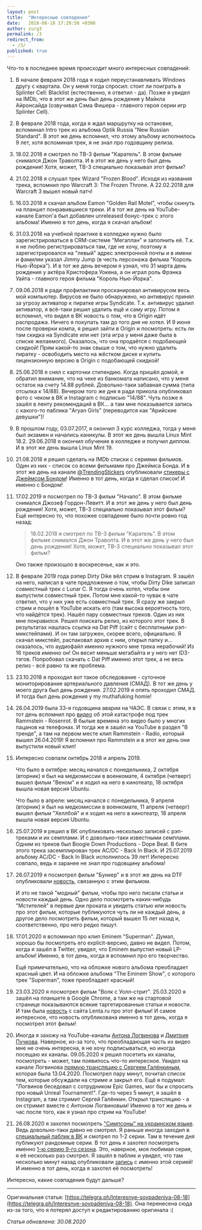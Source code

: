 ```yaml
---
layout: post
title:  "Интересные совпадения"
date:   2018-08-18 17:20:50 +0300
author: zurg3
permalink: /3
redirect_from:
  - /3/
published: true
---
```

Что-то в последнее время происходит много интересных совпадений:
1. В начале февраля 2018 года я ходил переустанавливать Windows другу с квартала. Он у меня тогда спросил: стоит ли поиграть в Splinter Cell: Blacklist (естественно, я ответил - да). Позже я увидел на IMDb, что в этот же день был день рождения у Майкла Айронсайда (озвучивал Сэма Фишера - главного героя серии игр Splinter Cell).

2. В феврале 2018 года, когда я ждал маршрутку на остановке, вспоминал Intro трек из альбома Optik Russia "New Russian Standard". В этот же день вспомнил, что этому альбому исполнилось 9 лет, хотя вспоминая трек, я не знал про годовщину релиза.

3. 18.02.2018 я смотрел по ТВ-3 фильм "Каратель". В этом фильме снимался Джон Траволта. И в этот же день у него был день рождения! Хотя, может, ТВ-3 специально показывал этот фильм?

4. 21.02.2018 я слушал трек Wizard "Frozen Blood". Исходя из названия трека, вспомнил про Warcraft 3: The Frozen Throne. А 22.02.2018 для Warcraft 3 вышел новый патч!

5. 16.03.2018 я скачал альбом Eamon "Golden Rail Motel", чтобы скинуть на планшет понравившиеся треки. И в тот же день на YouTube-канале Eamon'а был добавлен unreleased бонус-трек с этого альбома! Именно в тот день, когда я скачал альбом!

6. 31.03.2018 на учебной практике в колледже нужно было зарегистрироваться в CRM-системе "Мегаплан" и заполнить её. Т.к. я не люблю регистрироваться там, где не хочу, поэтому я зарегистрировался на "левый" адрес электронной почты и в имени и фамилии указал Jimmy Jump (в честь персонажа фильма "Король Нью-Йорка"). И в тот же день вечером я узнал, что 31 марта день рождения у актёра Кристофера Уокена, а он играл роль Фрэнка Уайта - главного героя фильма "Король Нью-Йорка".

7. 09.06.2018 я ради профилактики просканировал антивирусом весь мой компьютер. Вирусов не было обнаружено, но антивирус принял за угрозу активатор к пиратке игры Syndicate. Т.к. антивирус удалил активатор, я всё-таки решил удалить ещё и саму игру. Потом я вспомнил, что видел в ВК новость о том, что в Origin идёт распродажа. Ничего я покупать там до того дня не хотел. И 9 июня после проверки компа, я решил зайти в Origin и посмотреть: есть ли там скидка на Syndicate или нет (эта игра у меня даже была в списке желаемого). Оказалось, что она продаётся с подобающей скидкой! Прям какой-то знак свыше о том, что нужно удалить пиратку - освободить место на жёстком диске и купить лицензионную версию в Origin с подобающей скидкой!

8. 25.06.2018 я снял с карточки стипендию. Когда пришёл домой, я обратил внимание, что на чеке из банкомата написано, что у меня остаток на счету 14.88 рублей. Довольно-таки забавная сумма (типа отсылка к 14/88). Вечером того же дня я ради прикола опубликовал фото с чеком в ВК и Instagram с подписью "14/88". Чуть позже я зашёл в ленту рекомендаций в ВК... а там мне показывается запись с какого-то паблика "Aryan Girls" (переводится как "Арийские девушки")!

9. В прошлом году, 03.07.2017, я окончил 3 курс колледжа, тогда у меня был экзамен и начались каникулы. В этот же день вышла Linux Mint 18.2.
29.06.2018 я окончил обучение в колледже и получил диплом. И в этот же день вышла Linux Mint 19.

10. 21.08.2018 я решил сделать на IMDb списки с сериями фильмов. Один из них - список со всеми фильмами про Джеймса Бонда. И в этот же день на канале [@TrendingStickers](https://t.me/TrendingStickers) опубликовали [стикеры с Джеймсом Бондом](https://t.me/TrendingStickers/656)! Именно в тот день, когда я сделал список! И именно с Бондом!

11. 17.02.2019 я посмотрел по ТВ-3 фильм "Начало". В этом фильме снимался Джозеф Гордон-Левитт. И в этот же день у него был день рождения! Хотя, может, ТВ-3 специально показывал этот фильм?
Ещё интересно то, что похожее совпадение было почти ровно год назад:

    > 18.02.2018 я смотрел по ТВ-3 фильм “Каратель”. В этом фильме снимался Джон Траволта. И в этот же день у него был день рождения! Хотя, может, ТВ-3 специально показывал этот фильм?

    Оно также произошло в воскресенье, как и это.

12. В феврале 2019 года рэпер Dirty Dike вёл стрим в Instagram. Я зашёл на него, написал в чате предложение о том, чтобы Dirty Dike записал совместный трек с Lunar C. Я тогда очень хотел, чтобы они выпустили совместный трек. Потом мне какой-то чувак в чате ответил, что у них уже есть совместный трек. Я сразу же закрыл стрим и пошёл в YouTube искать его (там высока вероятность того, что найдётся трек). Нашёл пару совместных треков. Один из них мне понравился. Решил поискать релиз, из которого этот трек. В результатах нашлась ссылка на Dat Piff (сайт с бесплатными рэп-микстейпами). И он там загружен, скорее всего, официально. Я скачал микстейп, распаковал архив с ним, открыл папку и... оказалось, что аудиофайл именно нужного мне трека нерабочий! Из 16 треков именно он! Он весит меньше мегабайта и у него нет ID3-тэгов. Попробовал скачать с Dat Piff именно этот трек, а не весь релиз - всё равно та же проблема.

13. 23.10.2018 я проходил вот такое обследование - суточное мониторирование артериального давления (СМАД). В тот же день у моего друга был день рождения. 27.02.2019 я опять проходил СМАД. И тогда был день рождения у my muthafuking homie!

14. 26.04.2019 была 33-я годовщина аварии на ЧАЭС. В связи с этим, я в тот день вспомнил про [видео](https://youtu.be/ja5k5eoUQD8) об этой катастрофе под трек Rammstein - Rosenrot. В былые времена это видео было у многих пацанов на телефонах. И тогда же я зашёл на YouTube в раздел "В тренде", а там на первом месте клип Rammstein - Radio, который вышел 26.04.2019! Я вспомнил про Rammstein и в этот же день они выпустили новый клип!

15. Интересно совпали октябрь 2018 и апрель 2019.

    Что было в октябре: месяц начался с понедельника, 2 октября (вторник) я был на медкомиссии в военкомате, 4 октября (четверг) вышел фильм "Веном" и я ходил на него в кинотеатр, 18 октября вышла новая версия Ubuntu.

    Что было в апреле: месяц начался с понедельника, 9 апреля (вторник) я был на медкомиссии в военкомате, 11 апреля (четверг) вышел фильм "Хеллбой" и я ходил на него в кинотеатр, 18 апреля вышла новая версия Ubuntu.

16. 25.07.2019 я решил в ВК опубликовать несколько записей с рэп-треками и их семплами. И с довольно-таки известными семплами. Одним из треков был Boogie Down Productions - Dope Beat. В бите этого трека засемплирован трек AC/DC - Back In Black. И 25.07.2019 альбому AC/DC - Back In Black исполнилось 39 лет! Интересно совпало, ведь я заранее не знал про годовщину альбома!

17. 26.07.2019 я посмотрел фильм "Бункер" и в этот же день на DTF опубликовали [новость](https://dtf.ru/avi/61131), связанную с этим фильмом.

    И это не такой "модный" фильм, чтобы про него писали статьи и новости каждый день. Одно дело посмотреть каких-нибудь "Мстителей" в первые дни проката и увидеть статью или новость про этот фильм, которые публикуются чуть ли не каждый день, а другое дело посмотреть фильм, который вышел 15 лет назад и, соответственно, про него редко пишут.

18. 17.01.2020 я вспоминал про клип Eminem "Superman". Думал, хорошо бы посмотреть его explicit-версию, давно не видел. Потом, когда я зашёл в Twitter, увидел, что Eminem выпустил новый LP-альбом! Именно, в тот день, когда я вспомнил про его творчество.

    Ещё примечательно, что на обложке нового альбома преобладает красный цвет. И на обложке альбома "The Eminem Show", с которого трек "Superman", тоже преобладает красный!

19. 23.03.2020 я посмотрел фильм "Волк с Уолл-стрит". 25.03.2020 я зашёл на планшете в Google Chrome, а там же на стартовой странице показываются всякие таргетированные статьи и новости. И там была [новость](https://lenta.ru/news/2020/03/23/matperemat/) с сайта Lenta.ru про этот фильм! И самое интересное, что новость опубликована именно в тот день, когда я посмотрел этот фильм!

20. Иногда я захожу на YouTube-каналы [Антона Логвинова](https://www.youtube.com/user/fxigr1) и [Дмитрия Пучкова](https://www.youtube.com/user/Fletcher2008). Наверное, из-за того, что преобладающая часть их видео мне не очень интересна, я не хочу подписываться, но иногда посещаю их каналы. 09.05.2020 я решил посетить их каналы, посмотреть - может, там появилось что-то интересное. Увидел на канале Логвинова [прямую трансляцию с Сергеем Галёнкиным](https://youtu.be/nWEKp3Y09tU), которая была 13.04.2020. Посмотрел пару минут, почитал список тем, которые обсуждали на стриме и закрыл его. Ещё я подумал: "Логвинов беседовал с сотрудником Epic Games, мог бы и спросить про новый Unreal Tournament!". Где-то через 5 минут, я зашёл в Instagram, а там стримит Сергей Галёнкин. Открыл трансляцию - а он стримит вместе с Антоном Логвиновым! Именно в тот же день и час после того, как я узнал про стрим на YouTube!

21. 26.08.2020 я захотел посмотреть ["Симпсоны" на украинском языке](https://t.me/zurg3channel/4192). Ведь довольно-таки давно не смотрел. Я раньше иногда заходил в [специальный паблик в ВК](https://vk.com/simpsonsua) и смотрел по 1-2 серии. Там в течение дня публикуют рандомные серии. В тот день я захотел посмотреть именно [1-ю серию 9-го сезона](https://www.imdb.com/title/tt0701230/). Это, наверное, моя любимая серия, я её несколько раз смотрел. Я зашёл в паблик и увидел, что там несколько минут назад опубликовали [запись](https://vk.com/wall-31481979_292618) с именно этой серией! И именно в тот день, когда я захотел её посмотреть!

Интересно, какие совпадения будут дальше?

-----

Оригинальная статья: [https://telegra.ph/Interesnye-sovpadeniya-08-18](https://telegra.ph/Interesnye-sovpadeniya-08-18).
Она перенесена сюда из-за того, что я потерял доступ к редактированию оригинала :(

*Статья обновлена: 30.08.2020*
